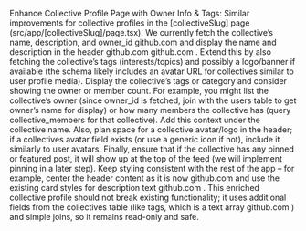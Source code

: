 Enhance Collective Profile Page with Owner Info & Tags: Similar improvements for collective profiles in the [collectiveSlug] page (src/app/[collectiveSlug]/page.tsx). We currently fetch the collective’s name, description, and owner_id
github.com
 and display the name and description in the header
github.com
github.com
. Extend this by also fetching the collective’s tags (interests/topics) and possibly a logo/banner if available (the schema likely includes an avatar URL for collectives similar to user profile media). Display the collective’s tags or category and consider showing the owner or member count. For example, you might list the collective’s owner (since owner_id is fetched, join with the users table to get owner’s name for display) or how many members the collective has (query collective_members for that collective). Add this context under the collective name. Also, plan space for a collective avatar/logo in the header; if a collectives avatar field exists (or use a generic icon if not), include it similarly to user avatars. Finally, ensure that if the collective has any pinned or featured post, it will show up at the top of the feed (we will implement pinning in a later step). Keep styling consistent with the rest of the app – for example, center the header content as it is now
github.com
 and use the existing card styles for description text
github.com
. This enriched collective profile should not break existing functionality; it uses additional fields from the collectives table (like tags, which is a text array
github.com
) and simple joins, so it remains read-only and safe.
